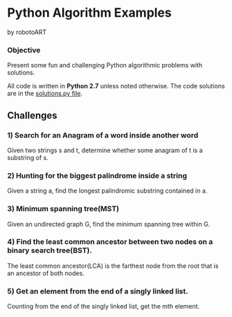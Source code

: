 # Python Algorithm Examples
by robotoART

### Objective
Present some fun and challenging Python algorithmic problems with solutions.

All code is written in **Python 2.7** unless noted otherwise. The code solutions are in the [solutions.py file](https://github.com/robotoART/PythonAlgorithmExamples/blob/master/solutions.py).

## Challenges

### 1) Search for an Anagram of a word inside another word
Given two strings s and t, determine whether some anagram of t is a substring
of s.

### 2) Hunting for the biggest palindrome inside a string
Given a string a, find the longest palindromic substring contained in a.

### 3) Minimum spanning tree(MST)
Given an undirected graph G, find the minimum spanning tree within G.

### 4) Find the least common ancestor between two nodes on a binary search tree(BST).
The least common ancestor(LCA) is the farthest node from the root that is an
ancestor of both nodes.

### 5) Get an element from the end of a singly linked list.
Counting from the end of the singly linked list, get the mth element.
